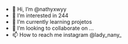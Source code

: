 - 👋 Hi, I’m @nathyxwyy
- 👀 I’m interested in 244
- 🌱 I’m currently learning projetos
- 💞️ I’m looking to collaborate on ...
- 📫 How to reach me instagram @lady_nany_

<!---
nathyxwyy/nathyxwyy is a ✨ special ✨ repository because its `README.md` (this file) appears on your GitHub profile.
You can click the Preview link to take a look at your changes.
--->
